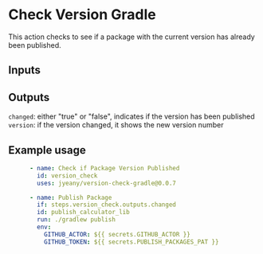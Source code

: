 # Check Version Gradle 

This action checks to see if a package with the current version has already been published.

## Inputs


## Outputs

`changed`: either "true" or "false", indicates if the version has been published  
`version`: if the version changed, it shows the new version number

## Example usage

```yaml
      - name: Check if Package Version Published
        id: version_check
        uses: jyeany/version-check-gradle@0.0.7

      - name: Publish Package
        if: steps.version_check.outputs.changed
        id: publish_calculator_lib
        run: ./gradlew publish
        env:
          GITHUB_ACTOR: ${{ secrets.GITHUB_ACTOR }}
          GITHUB_TOKEN: ${{ secrets.PUBLISH_PACKAGES_PAT }}
```
